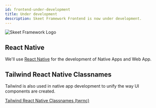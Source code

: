 ```yaml
---
id: frontend-under-development
title: Under development
description: Skeet Framework Frontend is now under development.
---
```


![Skeet Framework Logo](https://storage.googleapis.com/skeet-assets/imgs/logo/ogp.png)

## React Native

We'll use [React Native](https://reactnative.dev/) for the development of Native Apps and Web App.

## Tailwind React Native Classnames

Tailwind is also used in native app development to unify the way UI components are created.

[Tailwind React Native Classnames (twrnc)](https://github.com/jaredh159/tailwind-react-native-classnames)
